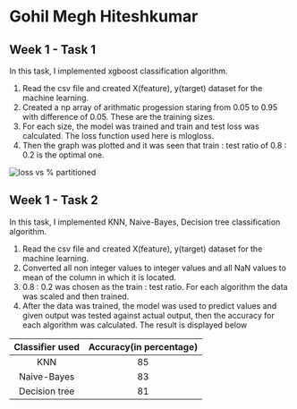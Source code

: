 # Gohil Megh Hiteshkumar

## Week 1 - Task 1
In this task, I implemented xgboost classification algorithm.
1. Read the csv file and created X(feature), y(target) dataset for the machine learning.
2. Created a np array of arithmatic progession staring from 0.05 to 0.95 with difference of 0.05. These are the training sizes.
3. For each size, the model was trained and train and test loss was calculated. The loss function used here is mlogloss.
4. Then the graph was plotted and it was seen that train : test ratio of 0.8 : 0.2 is the optimal one.

![loss vs % partitioned](https://github.com/Megh-Gohil/Image-Captioning-SOC/assets/96693481/e1a17a92-7359-4807-9502-075f44dbe2c6)

## Week 1 - Task 2
In this task, I implemented KNN, Naive-Bayes, Decision tree classification algorithm.
1. Read the csv file and created X(feature), y(target) dataset for the machine learning.
2. Converted all non integer values to integer values and all NaN values to mean of the column in which it is located.
3. 0.8 : 0.2 was chosen as the train : test ratio. For each algorithm the data was scaled and then trained.
4. After the data was trained, the model was used to predict values and given output was tested against actual output, then the accuracy for each algorithm was calculated. The result is displayed below

|Classifier used|Accuracy(in percentage)| 
|:---:|:---:|
|KNN|85|
|Naive-Bayes|83|
|Decision tree|81|


